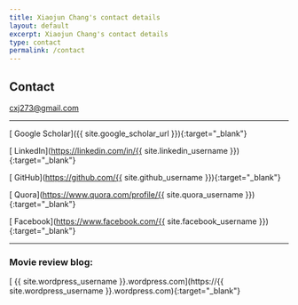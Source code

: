 ```yaml
---
title: Xiaojun Chang's contact details
layout: default
excerpt: Xiaojun Chang's contact details
type: contact
permalink: /contact
---
```


<div markdown="1" class="contact">

## Contact

[<i class="fa fa-envelope"></i> cxj273@gmail.com](mailto:vikram.voleti@gmail.com)

---

[<i class="ai ai-google-scholar-square"></i> Google Scholar]({{ site.google_scholar_url }}){:target="_blank"}

[<i class="fa fa-linkedin"></i> LinkedIn](https://linkedin.com/in/{{ site.linkedin_username }}){:target="_blank"}

[<i class="fa fa-github"></i> GitHub](https://github.com/{{ site.github_username }}){:target="_blank"}

[<i class="fa fa-quora"></i> Quora](https://www.quora.com/profile/{{ site.quora_username }}){:target="_blank"}

[<i class="fa fa-facebook"></i> Facebook](https://www.facebook.com/{{ site.facebook_username }}){:target="_blank"}

---

### Movie review blog:

[<i class="fa fa-wordpress"></i> {{ site.wordpress_username }}.wordpress.com](https://{{ site.wordpress_username }}.wordpress.com){:target="_blank"}

</div>
